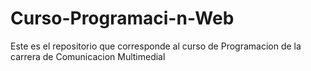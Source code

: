 # Curso-Programaci-n-Web
Este es el repositorio que corresponde al curso de Programacion de la carrera de Comunicacion Multimedial
